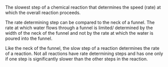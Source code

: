 The slowest step of a chemical reaction that determines the speed (rate) at which the overall reaction proceeds.

The rate determining step can be compared to the neck of a funnel. The rate at which water flows through a funnel is limited/ determined by the width of the neck of the funnel and not by the rate at which the water is poured into the funnel.

Like the neck of the funnel, the slow step of a reaction determines the rate of a reaction. Not all reactions have rate determining steps and has one only if one step is significantly slower than the other steps in the reaction.
